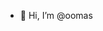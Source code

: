 - 👋 Hi, I’m @oomas
<!---
oomas/oomas is a ✨ special ✨ repository because its `README.md` (this file) appears on your GitHub profile.
You can click the Preview link to take a look at your changes.
--->
